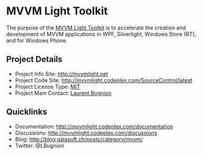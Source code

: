 # MVVM Light Toolkit

The purpose of the [MVVM Light Toolkit](http://mvvmlight.net/) is to accelerate the creation and development of MVVM applications in WPF, Silverlight, Windows Store (RT), and for Windows Phone.

## Project Details
* Project Info Site: http://mvvmlight.net
* Project Code Site: http://mvvmlight.codeplex.com/SourceControl/latest 
* Project License Type: [MIT](http://mvvmlight.codeplex.com/license)
* Project Main Contact: [Laurent Bugnion](http://www.codeplex.com/site/users/view/lbugnion) 

## Quicklinks

* Documentation: http://mvvmlight.codeplex.com/documentation 
* Discussions: http://mvvmlight.codeplex.com/discussions 
* Blog: http://blog.galasoft.ch/posts/category/mvvm/
* Twitter: @LBugnion

